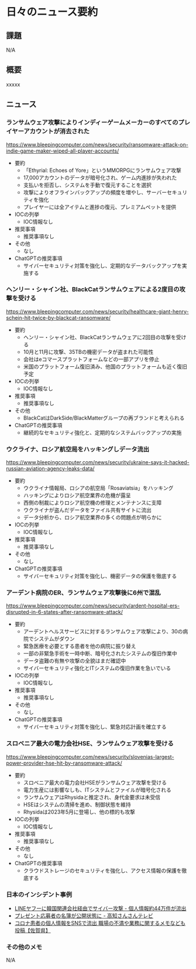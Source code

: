 # 日々のニュース要約

## 課題

N/A

## 概要

xxxxx

## ニュース

### ランサムウェア攻撃によりインディーゲームメーカーのすべてのプレイヤーアカウントが消去された
https://www.bleepingcomputer.com/news/security/ransomware-attack-on-indie-game-maker-wiped-all-player-accounts/

- 要約
    - 「Ethyrial: Echoes of Yore」というMMORPGにランサムウェア攻撃
    - 17,000アカウントのデータが暗号化され、ゲーム内進捗が失われた
    - 支払いを拒否し、システムを手動で復元することを選択
    - 攻撃によりオフラインバックアップの頻度を増やし、サーバーセキュリティを強化
    - プレイヤーには全アイテムと進捗の復元、プレミアムペットを提供
- IOCの列挙
    - IOC情報なし
- 推奨事項
    - 推奨事項なし
- その他
    - なし
- ChatGPTの推奨事項
    - サイバーセキュリティ対策を強化し、定期的なデータバックアップを実施する

### ヘンリー・シャイン社、BlackCatランサムウェアによる2度目の攻撃を受ける
https://www.bleepingcomputer.com/news/security/healthcare-giant-henry-schein-hit-twice-by-blackcat-ransomware/

- 要約
    - ヘンリー・シャイン社、BlackCatランサムウェアに2回目の攻撃を受ける
    - 10月と11月に攻撃、35TBの機密データが盗まれた可能性
    - 会社はeコマースプラットフォームなどの一部アプリを停止
    - 米国のプラットフォーム復旧済み、他国のプラットフォームも近く復旧予定
- IOCの列挙
    - IOC情報なし
- 推奨事項
    - 推奨事項なし
- その他
    - BlackCatはDarkSide/BlackMatterグループの再ブランドと考えられる
- ChatGPTの推奨事項
    - 継続的なセキュリティ強化と、定期的なシステムバックアップの実施

### ウクライナ、ロシア航空局をハッキングしデータ流出
https://www.bleepingcomputer.com/news/security/ukraine-says-it-hacked-russian-aviation-agency-leaks-data/

- 要約
    - ウクライナ情報局、ロシアの航空局「Rosaviatsia」をハッキング
    - ハッキングによりロシア航空業界の危機が露呈
    - 西側の制裁によりロシア航空機の修理とメンテナンスに支障
    - ウクライナが盗んだデータをファイル共有サイトに流出
    - データ分析から、ロシア航空業界の多くの問題点が明らかに
- IOCの列挙
    - IOC情報なし
- 推奨事項
    - 推奨事項なし
- その他
    - なし
- ChatGPTの推奨事項
    - サイバーセキュリティ対策を強化し、機密データの保護を徹底する

### アーデント病院のER、ランサムウェア攻撃後に6州で混乱
https://www.bleepingcomputer.com/news/security/ardent-hospital-ers-disrupted-in-6-states-after-ransomware-attack/

- 要約
    - アーデントヘルスサービスに対するランサムウェア攻撃により、30の病院でシステムがダウン
    - 緊急医療を必要とする患者を他の病院に振り替え
    - 一部の非緊急手術を一時中断、暗号化されたシステムの復旧作業中
    - データ盗難の有無や攻撃の全貌はまだ確認中
    - サイバーセキュリティ強化とITシステムの復旧作業を急いでいる
- IOCの列挙
    - IOC情報なし
- 推奨事項
    - 推奨事項なし
- その他
    - なし
- ChatGPTの推奨事項
    - サイバーセキュリティ対策を強化し、緊急対応計画を確立する

### スロベニア最大の電力会社HSE、ランサムウェア攻撃を受ける
https://www.bleepingcomputer.com/news/security/slovenias-largest-power-provider-hse-hit-by-ransomware-attack/

- 要約
    - スロベニア最大の電力会社HSEがランサムウェア攻撃を受ける
    - 電力生産には影響なしも、ITシステムとファイルが暗号化される
    - ランサムウェアはRhysidaと推定され、身代金要求は未受信
    - HSEはシステムの清掃を進め、制御状態を維持
    - Rhysidaは2023年5月に登場し、他の標的も攻撃
- IOCの列挙
    - IOC情報なし
- 推奨事項
    - 推奨事項なし
- その他
    - なし
- ChatGPTの推奨事項
    - クラウドストレージのセキュリティを強化し、アクセス情報の保護を徹底する

### 日本のインシデント事例
- [LINEヤフーに韓国関連会社経由でサイバー攻撃 - 個人情報約44万件が流出](https://www.security-next.com/151445)
- [プレゼント応募者の名簿が公開状態に - 高知さんさんテレビ](https://www.security-next.com/151421)
- [コロナ患者の個人情報をSNSで流出 職場の不満や業務に関するメモなども投稿【佐賀県】](https://www.sagatv.co.jp/news/archives/2023112715024)

### その他のメモ
N/A